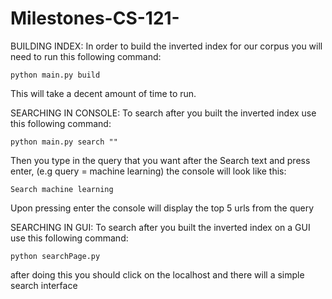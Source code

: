 # Milestones-CS-121-
BUILDING INDEX:
In order to build the inverted index for our corpus you will need to run this following command:
```
python main.py build
```
This will take a decent amount of time to run.


SEARCHING IN CONSOLE:
To search after you built the inverted index use this following command:
```
python main.py search ""
```
Then you type in the query that you want after the Search text and press enter, (e.g query = machine learning) the console will look like this:
```
Search machine learning
```
Upon pressing enter the console will display the top 5 urls from the query


SEARCHING IN GUI:
To search after you built the inverted index on a GUI use this following command:
```
python searchPage.py
```
after doing this you should click on the localhost and there will a simple search interface
